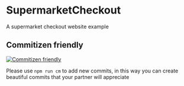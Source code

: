 # SupermarketCheckout

A supermarket checkout website example

## Commitizen friendly
[![Commitizen friendly](https://img.shields.io/badge/commitizen-friendly-brightgreen.svg)](http://commitizen.github.io/cz-cli/)

Please use `npm run cm` to add new commits, in this way you can create beautiful commits that your partner will appreciate


